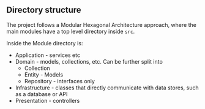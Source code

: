 ## Directory structure
The project follows a Modular Hexagonal Architecture approach, where the main modules have a top level directory inside `src`. 

Inside the Module directory is:
* Application - services etc
* Domain - models, collections, etc. Can be further split into
	* Collection
	* Entity - Models
	* Repository - interfaces only
* Infrastructure - classes that directly communicate with data stores, such as a database or API
* Presentation - controllers

